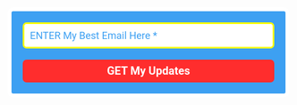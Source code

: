 <style type="text/css">
  @import url(https://fonts.googleapis.com/css?family=Open+Sans:400,400italic,700,700italic);
</style>
<style type="text/css">
  @import url(https://fonts.googleapis.com/css?family=Roboto:400,400italic,700,700italic);
</style>
<style type="text/css">
  .ml-form-embedSubmitLoad{display:inline-block;width:20px;height:20px}.ml-form-embedSubmitLoad:after{content:" ";display:block;width:11px;height:11px;margin:1px;border-radius:50%;border:4px solid #fff;border-color:#fff #fff #fff transparent;animation:ml-form-embedSubmitLoad 1.2s linear infinite}@keyframes ml-form-embedSubmitLoad{0%{transform:rotate(0)}100%{transform:rotate(360deg)}}#mlb2-2433250.ml-form-embedContainer{box-sizing:border-box;display:table;margin:0 auto;position:static;width:100%!important}#mlb2-2433250.ml-form-embedContainer button,#mlb2-2433250.ml-form-embedContainer h4,#mlb2-2433250.ml-form-embedContainer p,#mlb2-2433250.ml-form-embedContainer span{text-transform:none!important;letter-spacing:normal!important}#mlb2-2433250.ml-form-embedContainer .ml-form-embedWrapper{background-color:#3da0f2;border-width:7px;border-color:#fff;border-radius:10px;border-style:solid;box-sizing:border-box;display:inline-block!important;margin:0;padding:0;position:relative}#mlb2-2433250.ml-form-embedContainer .ml-form-embedWrapper.embedDefault,#mlb2-2433250.ml-form-embedContainer .ml-form-embedWrapper.embedPopup{width:593px}#mlb2-2433250.ml-form-embedContainer .ml-form-embedWrapper.embedForm{max-width:593px;width:100%}#mlb2-2433250.ml-form-embedContainer .ml-form-align-left{text-align:left}#mlb2-2433250.ml-form-embedContainer .ml-form-align-center{text-align:center}#mlb2-2433250.ml-form-embedContainer .ml-form-align-default{display:table-cell!important;vertical-align:middle!important;text-align:center!important}#mlb2-2433250.ml-form-embedContainer .ml-form-align-right{text-align:right}#mlb2-2433250.ml-form-embedContainer .ml-form-embedWrapper .ml-form-embedHeader img{border-top-left-radius:10px;border-top-right-radius:10px;height:auto;margin:0 auto!important;max-width:100%;width:646px}#mlb2-2433250.ml-form-embedContainer .ml-form-embedWrapper .ml-form-embedBody,#mlb2-2433250.ml-form-embedContainer .ml-form-embedWrapper .ml-form-successBody{padding:20px 20px 0 20px}#mlb2-2433250.ml-form-embedContainer .ml-form-embedWrapper .ml-form-embedBody.ml-form-embedBodyHorizontal{padding-bottom:0}#mlb2-2433250.ml-form-embedContainer .ml-form-embedWrapper .ml-form-embedBody .ml-form-embedContent,#mlb2-2433250.ml-form-embedContainer .ml-form-embedWrapper .ml-form-successBody .ml-form-successContent{margin:0 0 20px 0}#mlb2-2433250.ml-form-embedContainer .ml-form-embedWrapper .ml-form-embedBody .ml-form-embedContent h4,#mlb2-2433250.ml-form-embedContainer .ml-form-embedWrapper .ml-form-successBody .ml-form-successContent h4{color:#ff3;font-family:Roboto,Arial,Helvetica,sans-serif;font-size:39px;font-weight:700;margin:0 0 10px 0;text-align:center;word-break:break-word}#mlb2-2433250.ml-form-embedContainer .ml-form-embedWrapper .ml-form-embedBody .ml-form-embedContent p,#mlb2-2433250.ml-form-embedContainer .ml-form-embedWrapper .ml-form-successBody .ml-form-successContent p{color:#ff3;font-family:Roboto,Arial,Helvetica,sans-serif;font-size:24px;font-weight:400;line-height:30px;margin:0 0 10px 0;text-align:left}#mlb2-2433250.ml-form-embedContainer .ml-form-embedWrapper .ml-form-embedBody .ml-form-embedContent ol,#mlb2-2433250.ml-form-embedContainer .ml-form-embedWrapper .ml-form-embedBody .ml-form-embedContent ul,#mlb2-2433250.ml-form-embedContainer .ml-form-embedWrapper .ml-form-successBody .ml-form-successContent ol,#mlb2-2433250.ml-form-embedContainer .ml-form-embedWrapper .ml-form-successBody .ml-form-successContent ul{color:#ff3;font-family:Roboto,Arial,Helvetica,sans-serif;font-size:24px}#mlb2-2433250.ml-form-embedContainer .ml-form-embedWrapper .ml-form-embedBody .ml-form-embedContent p a,#mlb2-2433250.ml-form-embedContainer .ml-form-embedWrapper .ml-form-successBody .ml-form-successContent p a{color:#000;text-decoration:underline}#mlb2-2433250.ml-form-embedContainer .ml-form-embedWrapper .ml-block-form .ml-field-group{text-align:left!important}#mlb2-2433250.ml-form-embedContainer .ml-form-embedWrapper .ml-block-form .ml-field-group label{margin-bottom:5px;color:#333;font-size:18px;font-family:Roboto,Arial,Helvetica,sans-serif;font-weight:700;font-style:normal;text-decoration:none;display:inline-block;line-height:24px}#mlb2-2433250.ml-form-embedContainer .ml-form-embedWrapper .ml-form-embedBody .ml-form-embedContent p:last-child,#mlb2-2433250.ml-form-embedContainer .ml-form-embedWrapper .ml-form-successBody .ml-form-successContent p:last-child{margin:0}#mlb2-2433250.ml-form-embedContainer .ml-form-embedWrapper .ml-form-embedBody form{margin:0;width:100%}#mlb2-2433250.ml-form-embedContainer .ml-form-embedWrapper .ml-form-embedBody .ml-form-checkboxRow,#mlb2-2433250.ml-form-embedContainer .ml-form-embedWrapper .ml-form-embedBody .ml-form-formContent{margin:0 0 20px 0;width:100%}#mlb2-2433250.ml-form-embedContainer .ml-form-embedWrapper .ml-form-embedBody .ml-form-checkboxRow{float:left}#mlb2-2433250.ml-form-embedContainer .ml-form-embedWrapper .ml-form-embedBody .ml-form-formContent.horozintalForm{margin:0;padding:0 0 20px 0;width:100%;height:auto;float:left}#mlb2-2433250.ml-form-embedContainer .ml-form-embedWrapper .ml-form-embedBody .ml-form-fieldRow{margin:0 0 10px 0;width:100%}#mlb2-2433250.ml-form-embedContainer .ml-form-embedWrapper .ml-form-embedBody .ml-form-fieldRow.ml-last-item{margin:0}#mlb2-2433250.ml-form-embedContainer .ml-form-embedWrapper .ml-form-embedBody .ml-form-fieldRow.ml-formfieldHorizintal{margin:0}#mlb2-2433250.ml-form-embedContainer .ml-form-embedWrapper .ml-form-embedBody .ml-form-fieldRow input{background-color:#fff!important;color:#3da0f2!important;border-color:#ff0!important;border-radius:7px!important;border-style:solid!important;border-width:3px!important;font-family:Roboto,Arial,Helvetica,sans-serif;font-size:18px!important;height:auto;line-height:21px!important;margin-bottom:0;margin-top:0;margin-left:0;margin-right:0;padding:10px 10px!important;width:100%!important;box-sizing:border-box!important;max-width:100%!important}#mlb2-2433250.ml-form-embedContainer .ml-form-embedWrapper .ml-form-embedBody .ml-form-fieldRow input::-webkit-input-placeholder,#mlb2-2433250.ml-form-embedContainer .ml-form-embedWrapper .ml-form-embedBody .ml-form-horizontalRow input::-webkit-input-placeholder{color:#3da0f2}#mlb2-2433250.ml-form-embedContainer .ml-form-embedWrapper .ml-form-embedBody .ml-form-fieldRow input::-moz-placeholder,#mlb2-2433250.ml-form-embedContainer .ml-form-embedWrapper .ml-form-embedBody .ml-form-horizontalRow input::-moz-placeholder{color:#3da0f2}#mlb2-2433250.ml-form-embedContainer .ml-form-embedWrapper .ml-form-embedBody .ml-form-fieldRow input:-ms-input-placeholder,#mlb2-2433250.ml-form-embedContainer .ml-form-embedWrapper .ml-form-embedBody .ml-form-horizontalRow input:-ms-input-placeholder{color:#3da0f2}#mlb2-2433250.ml-form-embedContainer .ml-form-embedWrapper .ml-form-embedBody .ml-form-fieldRow input:-moz-placeholder,#mlb2-2433250.ml-form-embedContainer .ml-form-embedWrapper .ml-form-embedBody .ml-form-horizontalRow input:-moz-placeholder{color:#3da0f2}#mlb2-2433250.ml-form-embedContainer .ml-form-embedWrapper .ml-form-embedBody .ml-form-fieldRow textarea,#mlb2-2433250.ml-form-embedContainer .ml-form-embedWrapper .ml-form-embedBody .ml-form-horizontalRow textarea{background-color:#fff!important;color:#3da0f2!important;border-color:#ff0!important;border-radius:7px!important;border-style:solid!important;border-width:3px!important;font-family:Roboto,Arial,Helvetica,sans-serif;font-size:18px!important;height:auto;line-height:21px!important;margin-bottom:0;margin-top:0;padding:10px 10px!important;width:100%!important;box-sizing:border-box!important;max-width:100%!important}#mlb2-2433250.ml-form-embedContainer .ml-form-embedWrapper .ml-form-embedBody .ml-form-checkboxRow .label-description::before,#mlb2-2433250.ml-form-embedContainer .ml-form-embedWrapper .ml-form-embedBody .ml-form-embedPermissions .ml-form-embedPermissionsOptionsCheckbox .label-description::before,#mlb2-2433250.ml-form-embedContainer .ml-form-embedWrapper .ml-form-embedBody .ml-form-fieldRow .custom-checkbox .custom-control-label::before,#mlb2-2433250.ml-form-embedContainer .ml-form-embedWrapper .ml-form-embedBody .ml-form-fieldRow .custom-radio .custom-control-label::before,#mlb2-2433250.ml-form-embedContainer .ml-form-embedWrapper .ml-form-embedBody .ml-form-horizontalRow .custom-checkbox .custom-control-label::before,#mlb2-2433250.ml-form-embedContainer .ml-form-embedWrapper .ml-form-embedBody .ml-form-horizontalRow .custom-radio .custom-control-label::before,#mlb2-2433250.ml-form-embedContainer .ml-form-embedWrapper .ml-form-embedBody .ml-form-interestGroupsRow .ml-form-interestGroupsRowCheckbox .label-description::before{border-color:#ff0!important;background-color:#fff!important}#mlb2-2433250.ml-form-embedContainer .ml-form-embedWrapper .ml-form-embedBody .ml-form-fieldRow input.custom-control-input[type=checkbox]{box-sizing:border-box;padding:0;position:absolute;z-index:-1;opacity:0;margin-top:5px;margin-left:-24px;overflow:visible}#mlb2-2433250.ml-form-embedContainer .ml-form-embedWrapper .ml-form-embedBody .ml-form-checkboxRow .label-description::before,#mlb2-2433250.ml-form-embedContainer .ml-form-embedWrapper .ml-form-embedBody .ml-form-embedPermissions .ml-form-embedPermissionsOptionsCheckbox .label-description::before,#mlb2-2433250.ml-form-embedContainer .ml-form-embedWrapper .ml-form-embedBody .ml-form-fieldRow .custom-checkbox .custom-control-label::before,#mlb2-2433250.ml-form-embedContainer .ml-form-embedWrapper .ml-form-embedBody .ml-form-horizontalRow .custom-checkbox .custom-control-label::before,#mlb2-2433250.ml-form-embedContainer .ml-form-embedWrapper .ml-form-embedBody .ml-form-interestGroupsRow .ml-form-interestGroupsRowCheckbox .label-description::before{border-radius:4px!important}#mlb2-2433250.ml-form-embedContainer .ml-form-embedWrapper .ml-form-embedBody .ml-form-checkboxRow input[type=checkbox]:checked~.label-description::after,#mlb2-2433250.ml-form-embedContainer .ml-form-embedWrapper .ml-form-embedBody .ml-form-embedPermissions .ml-form-embedPermissionsOptionsCheckbox input[type=checkbox]:checked~.label-description::after,#mlb2-2433250.ml-form-embedContainer .ml-form-embedWrapper .ml-form-embedBody .ml-form-fieldRow .custom-checkbox .custom-control-input:checked~.custom-control-label::after,#mlb2-2433250.ml-form-embedContainer .ml-form-embedWrapper .ml-form-embedBody .ml-form-horizontalRow .custom-checkbox .custom-control-input:checked~.custom-control-label::after,#mlb2-2433250.ml-form-embedContainer .ml-form-embedWrapper .ml-form-embedBody .ml-form-interestGroupsRow .ml-form-interestGroupsRowCheckbox input[type=checkbox]:checked~.label-description::after{background-color:#fff;mask-image:url(https://bucket.mlcdn.com/images/default/arrow.svg);-webkit-mask-image:url(https://bucket.mlcdn.com/images/default/arrow.svg)}#mlb2-2433250.ml-form-embedContainer .ml-form-embedWrapper .ml-form-embedBody .ml-form-fieldRow .custom-radio .custom-control-input:checked~.custom-control-label::after{background-color:#fff;mask-image:url(https://bucket.mlcdn.com/images/default/circle.svg);-webkit-mask-image:url(https://bucket.mlcdn.com/images/default/circle.svg)}#mlb2-2433250.ml-form-embedContainer .ml-form-embedWrapper .ml-form-embedBody .ml-form-checkboxRow input[type=checkbox]:checked~.label-description::before,#mlb2-2433250.ml-form-embedContainer .ml-form-embedWrapper .ml-form-embedBody .ml-form-embedPermissions .ml-form-embedPermissionsOptionsCheckbox input[type=checkbox]:checked~.label-description::before,#mlb2-2433250.ml-form-embedContainer .ml-form-embedWrapper .ml-form-embedBody .ml-form-fieldRow .custom-checkbox .custom-control-input:checked~.custom-control-label::before,#mlb2-2433250.ml-form-embedContainer .ml-form-embedWrapper .ml-form-embedBody .ml-form-fieldRow .custom-radio .custom-control-input:checked~.custom-control-label::before,#mlb2-2433250.ml-form-embedContainer .ml-form-embedWrapper .ml-form-embedBody .ml-form-horizontalRow .custom-checkbox .custom-control-input:checked~.custom-control-label::before,#mlb2-2433250.ml-form-embedContainer .ml-form-embedWrapper .ml-form-embedBody .ml-form-horizontalRow .custom-radio .custom-control-input:checked~.custom-control-label::before,#mlb2-2433250.ml-form-embedContainer .ml-form-embedWrapper .ml-form-embedBody .ml-form-interestGroupsRow .ml-form-interestGroupsRowCheckbox input[type=checkbox]:checked~.label-description::before{border-color:#ff2d2d!important;background-color:#ff2d2d!important;color:#fff!important}#mlb2-2433250.ml-form-embedContainer .ml-form-embedWrapper .ml-form-embedBody .ml-form-fieldRow .custom-checkbox .custom-control-label::after,#mlb2-2433250.ml-form-embedContainer .ml-form-embedWrapper .ml-form-embedBody .ml-form-fieldRow .custom-checkbox .custom-control-label::before,#mlb2-2433250.ml-form-embedContainer .ml-form-embedWrapper .ml-form-embedBody .ml-form-fieldRow .custom-radio .custom-control-label::after,#mlb2-2433250.ml-form-embedContainer .ml-form-embedWrapper .ml-form-embedBody .ml-form-fieldRow .custom-radio .custom-control-label::before,#mlb2-2433250.ml-form-embedContainer .ml-form-embedWrapper .ml-form-embedBody .ml-form-horizontalRow .custom-checkbox .custom-control-label::after,#mlb2-2433250.ml-form-embedContainer .ml-form-embedWrapper .ml-form-embedBody .ml-form-horizontalRow .custom-checkbox .custom-control-label::before,#mlb2-2433250.ml-form-embedContainer .ml-form-embedWrapper .ml-form-embedBody .ml-form-horizontalRow .custom-radio .custom-control-label::after,#mlb2-2433250.ml-form-embedContainer .ml-form-embedWrapper .ml-form-embedBody .ml-form-horizontalRow .custom-radio .custom-control-label::before{top:8;box-sizing:border-box}#mlb2-2433250.ml-form-embedContainer .ml-form-embedWrapper .ml-form-embedBody .ml-form-checkboxRow .label-description::after,#mlb2-2433250.ml-form-embedContainer .ml-form-embedWrapper .ml-form-embedBody .ml-form-checkboxRow .label-description::before,#mlb2-2433250.ml-form-embedContainer .ml-form-embedWrapper .ml-form-embedBody .ml-form-embedPermissions .ml-form-embedPermissionsOptionsCheckbox .label-description::after,#mlb2-2433250.ml-form-embedContainer .ml-form-embedWrapper .ml-form-embedBody .ml-form-embedPermissions .ml-form-embedPermissionsOptionsCheckbox .label-description::before{top:6px!important;box-sizing:border-box!important}#mlb2-2433250.ml-form-embedContainer .ml-form-embedWrapper .ml-form-embedBody .ml-form-checkboxRow .label-description::after,#mlb2-2433250.ml-form-embedContainer .ml-form-embedWrapper .ml-form-embedBody .ml-form-checkboxRow .label-description::before{top:0!important;box-sizing:border-box!important}#mlb2-2433250.ml-form-embedContainer .ml-form-embedWrapper .ml-form-embedBody .ml-form-interestGroupsRow .ml-form-interestGroupsRowCheckbox .label-description::after{top:3px!important;box-sizing:border-box!important;position:absolute;left:-21px;display:block;width:10px;height:10px;content:""}#mlb2-2433250.ml-form-embedContainer .ml-form-embedWrapper .ml-form-embedBody .ml-form-interestGroupsRow .ml-form-interestGroupsRowCheckbox .label-description::before{top:0!important;box-sizing:border-box!important}#mlb2-2433250.ml-form-embedContainer .ml-form-embedWrapper .ml-form-embedBody .custom-control-label::before{position:absolute;top:4px;left:-24px;display:block;width:16px;height:16px;pointer-events:none;content:"";background-color:#fff;border:#adb5bd solid 1px;border-radius:50%}#mlb2-2433250.ml-form-embedContainer .ml-form-embedWrapper .ml-form-embedBody .custom-control-label::after{position:absolute;top:11px!important;left:-21px;display:block;width:10px;height:10px;content:""}#mlb2-2433250.ml-form-embedContainer .ml-form-embedWrapper .ml-form-embedBody .ml-form-checkboxRow .label-description::before,#mlb2-2433250.ml-form-embedContainer .ml-form-embedWrapper .ml-form-embedBody .ml-form-embedPermissions .ml-form-embedPermissionsOptionsCheckbox .label-description::before,#mlb2-2433250.ml-form-embedContainer .ml-form-embedWrapper .ml-form-embedBody .ml-form-interestGroupsRow .ml-form-interestGroupsRowCheckbox .label-description::before{position:absolute;top:4px;left:-24px;display:block;width:16px;height:16px;pointer-events:none;content:"";background-color:#fff;border:#adb5bd solid 1px;border-radius:50%}#mlb2-2433250.ml-form-embedContainer .ml-form-embedWrapper .ml-form-embedBody .ml-form-embedPermissions .ml-form-embedPermissionsOptionsCheckbox .label-description::after{position:absolute;top:9px!important;left:-21px;display:block;width:10px;height:10px;content:""}#mlb2-2433250.ml-form-embedContainer .ml-form-embedWrapper .ml-form-embedBody .ml-form-checkboxRow .label-description::after{position:absolute;top:3px!important;left:-21px;display:block;width:10px;height:10px;content:""}#mlb2-2433250.ml-form-embedContainer .ml-form-embedWrapper .ml-form-embedBody .custom-radio .custom-control-label::after{background:no-repeat 50%/50% 50%}#mlb2-2433250.ml-form-embedContainer .ml-form-embedWrapper .ml-form-embedBody .custom-checkbox .custom-control-label::after,#mlb2-2433250.ml-form-embedContainer .ml-form-embedWrapper .ml-form-embedBody .ml-form-checkboxRow .label-description::after,#mlb2-2433250.ml-form-embedContainer .ml-form-embedWrapper .ml-form-embedBody .ml-form-embedPermissions .ml-form-embedPermissionsOptionsCheckbox .label-description::after,#mlb2-2433250.ml-form-embedContainer .ml-form-embedWrapper .ml-form-embedBody .ml-form-interestGroupsRow .ml-form-interestGroupsRowCheckbox .label-description::after{background:no-repeat 50%/50% 50%}#mlb2-2433250.ml-form-embedContainer .ml-form-embedWrapper .ml-form-embedBody .ml-form-fieldRow .custom-control,#mlb2-2433250.ml-form-embedContainer .ml-form-embedWrapper .ml-form-embedBody .ml-form-horizontalRow .custom-control{position:relative;display:block;min-height:1.5rem;padding-left:1.5rem}#mlb2-2433250.ml-form-embedContainer .ml-form-embedWrapper .ml-form-embedBody .ml-form-fieldRow .custom-checkbox .custom-control-input,#mlb2-2433250.ml-form-embedContainer .ml-form-embedWrapper .ml-form-embedBody .ml-form-fieldRow .custom-radio .custom-control-input,#mlb2-2433250.ml-form-embedContainer .ml-form-embedWrapper .ml-form-embedBody .ml-form-horizontalRow .custom-checkbox .custom-control-input,#mlb2-2433250.ml-form-embedContainer .ml-form-embedWrapper .ml-form-embedBody .ml-form-horizontalRow .custom-radio .custom-control-input{position:absolute;z-index:-1;opacity:0;box-sizing:border-box;padding:0}#mlb2-2433250.ml-form-embedContainer .ml-form-embedWrapper .ml-form-embedBody .ml-form-fieldRow .custom-checkbox .custom-control-label,#mlb2-2433250.ml-form-embedContainer .ml-form-embedWrapper .ml-form-embedBody .ml-form-fieldRow .custom-radio .custom-control-label,#mlb2-2433250.ml-form-embedContainer .ml-form-embedWrapper .ml-form-embedBody .ml-form-horizontalRow .custom-checkbox .custom-control-label,#mlb2-2433250.ml-form-embedContainer .ml-form-embedWrapper .ml-form-embedBody .ml-form-horizontalRow .custom-radio .custom-control-label{color:#000;font-size:18px!important;font-family:Roboto,Arial,Helvetica,sans-serif;line-height:28px;margin-bottom:0;position:relative;vertical-align:top;font-style:normal;font-weight:700}#mlb2-2433250.ml-form-embedContainer .ml-form-embedWrapper .ml-form-embedBody .ml-form-fieldRow .custom-select,#mlb2-2433250.ml-form-embedContainer .ml-form-embedWrapper .ml-form-embedBody .ml-form-horizontalRow .custom-select{background-color:#fff!important;color:#3da0f2!important;border-color:#ff0!important;border-radius:7px!important;border-style:solid!important;border-width:3px!important;font-family:Roboto,Arial,Helvetica,sans-serif;font-size:18px!important;line-height:20px!important;margin-bottom:0;margin-top:0;padding:10px 28px 10px 12px!important;width:100%!important;box-sizing:border-box!important;max-width:100%!important;height:auto;display:inline-block;vertical-align:middle;background:url(https://bucket.mlcdn.com/images/default/dropdown.svg) no-repeat right .75rem center/8px 10px;-webkit-appearance:none;-moz-appearance:none;appearance:none}#mlb2-2433250.ml-form-embedContainer .ml-form-embedWrapper .ml-form-embedBody .ml-form-horizontalRow{height:auto;width:100%;float:left}.ml-form-formContent.horozintalForm .ml-form-horizontalRow .ml-input-horizontal{width:70%;float:left}.ml-form-formContent.horozintalForm .ml-form-horizontalRow .ml-button-horizontal{width:30%;float:left}.ml-form-formContent.horozintalForm .ml-form-horizontalRow .ml-button-horizontal.labelsOn{padding-top:29px}.ml-form-formContent.horozintalForm .ml-form-horizontalRow .horizontal-fields{box-sizing:border-box;float:left;padding-right:10px}#mlb2-2433250.ml-form-embedContainer .ml-form-embedWrapper .ml-form-embedBody .ml-form-horizontalRow input{background-color:#fff;color:#3da0f2;border-color:#ff0;border-radius:7px;border-style:solid;border-width:3px;font-family:Roboto,Arial,Helvetica,sans-serif;font-size:18px;line-height:20px;margin-bottom:0;margin-top:0;padding:10px 10px;width:100%;box-sizing:border-box;overflow-y:initial}#mlb2-2433250.ml-form-embedContainer .ml-form-embedWrapper .ml-form-embedBody .ml-form-horizontalRow button{background-color:#ff2d2d!important;border-color:#ff2d2d;border-style:solid;border-width:3px;border-radius:7px;box-shadow:none;color:#fff!important;cursor:pointer;font-family:Roboto,Arial,Helvetica,sans-serif;font-size:20px!important;font-weight:700;line-height:20px;margin:0!important;padding:10px!important;width:100%;height:auto}#mlb2-2433250.ml-form-embedContainer .ml-form-embedWrapper .ml-form-embedBody .ml-form-horizontalRow button:hover{background-color:red!important;border-color:red!important}#mlb2-2433250.ml-form-embedContainer .ml-form-embedWrapper .ml-form-embedBody .ml-form-checkboxRow input[type=checkbox]{box-sizing:border-box;padding:0;position:absolute;z-index:-1;opacity:0;margin-top:5px;margin-left:-24px;overflow:visible}#mlb2-2433250.ml-form-embedContainer .ml-form-embedWrapper .ml-form-embedBody .ml-form-checkboxRow .label-description{color:#000;display:block;font-family:'Open Sans',Arial,Helvetica,sans-serif;font-size:12px;text-align:left;margin-bottom:0;position:relative;vertical-align:top}#mlb2-2433250.ml-form-embedContainer .ml-form-embedWrapper .ml-form-embedBody .ml-form-checkboxRow label{font-weight:400;margin:0;padding:0;position:relative;display:block;min-height:24px;padding-left:24px}#mlb2-2433250.ml-form-embedContainer .ml-form-embedWrapper .ml-form-embedBody .ml-form-checkboxRow label a{color:#000;text-decoration:underline}#mlb2-2433250.ml-form-embedContainer .ml-form-embedWrapper .ml-form-embedBody .ml-form-checkboxRow label p{color:#000!important;font-family:'Open Sans',Arial,Helvetica,sans-serif!important;font-size:12px!important;font-weight:400!important;line-height:18px!important;padding:0!important;margin:0 5px 0 0!important}#mlb2-2433250.ml-form-embedContainer .ml-form-embedWrapper .ml-form-embedBody .ml-form-checkboxRow label p:last-child{margin:0}#mlb2-2433250.ml-form-embedContainer .ml-form-embedWrapper .ml-form-embedBody .ml-form-embedSubmit{margin:0 0 20px 0;float:left;width:100%}#mlb2-2433250.ml-form-embedContainer .ml-form-embedWrapper .ml-form-embedBody .ml-form-embedSubmit button{background-color:#ff2d2d!important;border:none!important;border-radius:7px!important;box-shadow:none!important;color:#fff!important;cursor:pointer;font-family:Roboto,Arial,Helvetica,sans-serif!important;font-size:20px!important;font-weight:700!important;line-height:21px!important;height:auto;padding:10px!important;width:100%!important;box-sizing:border-box!important}#mlb2-2433250.ml-form-embedContainer .ml-form-embedWrapper .ml-form-embedBody .ml-form-embedSubmit button.loading{display:none}#mlb2-2433250.ml-form-embedContainer .ml-form-embedWrapper .ml-form-embedBody .ml-form-embedSubmit button:hover{background-color:red!important}.ml-subscribe-close{width:30px;height:30px;background:url(https://bucket.mlcdn.com/images/default/modal_close.png) no-repeat;background-size:30px;cursor:pointer;margin-top:-10px;margin-right:-10px;position:absolute;top:0;right:0}.ml-error input{background:url(https://bucket.mlcdn.com/images/default/error-icon.png) 98% center no-repeat #fff!important;background-size:24px 24px!important}.ml-error .label-description,.ml-error .label-description p,.ml-error .label-description p a,.ml-error label:first-child{color:red!important}#mlb2-2433250.ml-form-embedContainer .ml-form-embedWrapper .ml-form-embedBody .ml-form-checkboxRow.ml-error .label-description p,#mlb2-2433250.ml-form-embedContainer .ml-form-embedWrapper .ml-form-embedBody .ml-form-checkboxRow.ml-error .label-description p:first-letter{color:red!important}@media only screen and (max-width:593px){.ml-form-embedWrapper.embedDefault,.ml-form-embedWrapper.embedPopup{width:100%!important}.ml-form-formContent.horozintalForm{float:left!important}.ml-form-formContent.horozintalForm .ml-form-horizontalRow{height:auto!important;width:100%!important;float:left!important}.ml-form-formContent.horozintalForm .ml-form-horizontalRow .ml-input-horizontal{width:100%!important}.ml-form-formContent.horozintalForm .ml-form-horizontalRow .ml-input-horizontal>div{padding-right:0!important;padding-bottom:10px}.ml-form-formContent.horozintalForm .ml-button-horizontal{width:100%!important}.ml-form-formContent.horozintalForm .ml-button-horizontal.labelsOn{padding-top:0!important}}
</style>
<div id="mlb2-2433250" class="ml-form-embedContainer ml-subscribe-form ml-subscribe-form-2433250">
  <div class="ml-form-align-center">
    <div class="ml-form-embedWrapper embedForm">
      <div class="ml-form-embedBody ml-form-embedBodyDefault row-form">
        <div class="ml-form-embedContent" style="margin-bottom:0"></div>
        <form class="ml-block-form" action="https://app.mailerlite.com/webforms/submit/p8s7r2" data-code="p8s7r2" method="post" target="_blank">
          <div class="ml-form-formContent">
            <div class="ml-form-fieldRow ml-last-item">
              <div class="ml-field-group ml-field-email ml-validate-email ml-validate-required">
                <input type="email" class="form-control" data-inputmask="" name="fields[email]" placeholder="ENTER My Best Email Here *" autocomplete="email">
              </div>
            </div>
          </div>
          <input type="hidden" name="ml-submit" value="1">
          <div class="ml-form-embedSubmit">
            <button type="submit" class="primary">GET My Updates</button>
            <button disabled="disabled" style="display:none" type="button" class="loading"> <div class="ml-form-embedSubmitLoad"><div></div><div></div><div></div><div></div></div> </button>
          </div>
        </form>
      </div>
      <div class="ml-form-successBody row-success" style="display:none">
        <div class="ml-form-successContent">
          <h4>Thank you</h4>
          <p style="text-align:center">You've <strong>SUCCESSFULLY</strong> joined to Get <strong>FREE</strong>&nbsp;Updates.</p>
          <p></p>
          <p><strong></strong></p>
          <p></p>
        </div>
      </div>
    </div>
  </div>
</div>
<script>
  function ml_webform_success_2433250(){var r=ml_jQuery||jQuery;r(".ml-subscribe-form-2433250 .row-success").show(),r(".ml-subscribe-form-2433250 .row-form").hide()}
</script>
<img src="https://track.mailerlite.com/webforms/o/2433250/p8s7r2?v1597256454" width="1" height="1" style="max-width:1px;max-height:1px;visibility:hidden;padding:0;margin:0;display:block" alt="." border="0">
<script src="https://static.mailerlite.com/js/w/webforms.min.js?v5c5d99c28cfe49b41fe82455507d7558" type="text/javascript"></script>